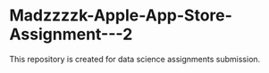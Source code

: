 # Madzzzzk-Apple-App-Store-Assignment---2
This repository is created for data science assignments submission. 
